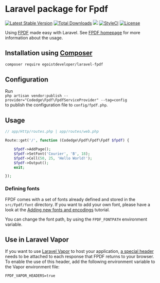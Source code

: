 # Laravel package for Fpdf

[![Latest Stable Version](https://poser.pugx.org/codedge/laravel-fpdf/v/stable?format=flat-square)](https://packagist.org/packages/codedge/laravel-fpdf)
[![Total Downloads](https://poser.pugx.org/codedge/laravel-fpdf/downloads?format=flat-square)](https://packagist.org/packages/codedge/laravel-fpdf)
[![](https://github.com/codedge/laravel-fpdf/workflows/Tests/badge.svg)](https://github.com/codedge/laravel-fpdf/actions)
[![StyleCI](https://styleci.io/repos/59506451/shield)](https://styleci.io/repos/59506451)
[![License](https://poser.pugx.org/codedge/laravel-fpdf/license?format=flat-square)](https://packagist.org/packages/codedge/laravel-fpdf)

Using [FPDF](http://www.fpdf.org/) made easy with Laravel. See [FPDF homepage](http://www.fpdf.org/) for more information about the usage.

## Installation using [Composer](https://getcomposer.org/)

```sh
composer require egoistdeveloper/laravel-fpdf
```

## Configuration

Run  
`php artisan vendor:publish --provider="Codedge\Fpdf\FpdfServiceProvider" --tag=config`  
to publish the configuration file to `config/fpdf.php`.

## Usage

```php
// app/Http/routes.php | app/routes/web.php

Route::get('/', function (Codedge\Fpdf\Fpdf\Fpdf $fpdf) {

    $fpdf->AddPage();
    $fpdf->SetFont('Courier', 'B', 18);
    $fpdf->Cell(50, 25, 'Hello World!');
    $fpdf->Output();
    exit;

});
```

### Defining fonts

FPDF comes with a set of fonts already defined and stored in the `src/Fpdf/font` directory.
If you want to add your own font, please have a look at the [Adding new fonts and encodings](http://www.fpdf.org/en/tutorial/tuto7.htm) tutorial.

You can change the font path, by using the `FPDF_FONTPATH` environment variable.

## Use in Laravel Vapor

If you want to use [Laravel Vapor](https://vapor.laravel.com) to host your application,
[a special header](https://docs.vapor.build/1.0/projects/development.html#binary-responses) needs to be attached to each response that FPDF returns to your browser.
To enable the use of this header, add the following environment variable to the Vapor environment file:

```dotenv
FPDF_VAPOR_HEADERS=true
```
